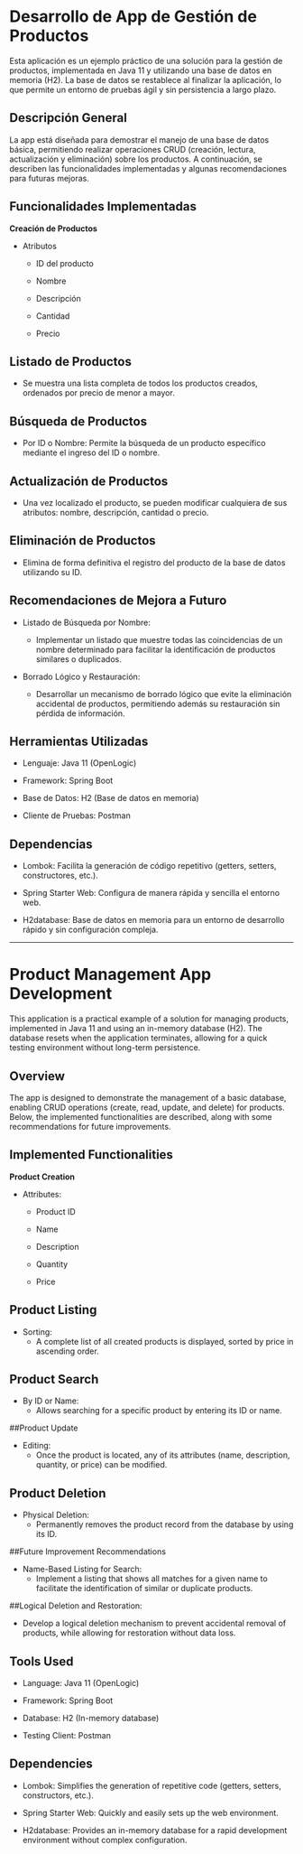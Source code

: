 # Desarrollo de App de Gestión de Productos
Esta aplicación es un ejemplo práctico de una solución para la gestión de productos, implementada en Java 11 y utilizando una base de datos en memoria (H2). La base de datos se restablece al finalizar la aplicación, lo que permite un entorno de pruebas ágil y sin persistencia a largo plazo.

## Descripción General
La app está diseñada para demostrar el manejo de una base de datos básica, permitiendo realizar operaciones CRUD (creación, lectura, actualización y eliminación) sobre los productos. A continuación, se describen las funcionalidades implementadas y algunas recomendaciones para futuras mejoras.

## Funcionalidades Implementadas
**Creación de Productos**

- Atributos

  - ID del producto
  
  - Nombre
  
  - Descripción
  
  - Cantidad
  
  - Precio

## Listado de Productos
  - Se muestra una lista completa de todos los productos creados, ordenados por precio de menor a mayor.

## Búsqueda de Productos
  - Por ID o Nombre: Permite la búsqueda de un producto específico mediante el ingreso del ID o nombre.

## Actualización de Productos
  - Una vez localizado el producto, se pueden modificar cualquiera de sus atributos: nombre, descripción, cantidad o precio.

## Eliminación de Productos
  - Elimina de forma definitiva el registro del producto de la base de datos utilizando su ID.

## Recomendaciones de Mejora a Futuro
  - Listado de Búsqueda por Nombre:
    - Implementar un listado que muestre todas las coincidencias de un nombre determinado para facilitar la identificación de productos similares o duplicados.

  - Borrado Lógico y Restauración:
    - Desarrollar un mecanismo de borrado lógico que evite la eliminación accidental de productos, permitiendo además su restauración sin pérdida de información.

## Herramientas Utilizadas
  - Lenguaje: Java 11 (OpenLogic)
  
  - Framework: Spring Boot
  
  - Base de Datos: H2 (Base de datos en memoria)
  
  - Cliente de Pruebas: Postman

## Dependencias
  - Lombok: Facilita la generación de código repetitivo (getters, setters, constructores, etc.).
  
  - Spring Starter Web: Configura de manera rápida y sencilla el entorno web.
  
  - H2database: Base de datos en memoria para un entorno de desarrollo rápido y sin configuración compleja.

  --------------------------------------------------------------------------------------------------

# Product Management App Development
  This application is a practical example of a solution for managing products, implemented in Java 11 and using an in-memory database (H2). The database resets when the application terminates, allowing for a quick testing environment without long-term persistence.

## Overview
The app is designed to demonstrate the management of a basic database, enabling CRUD operations (create, read, update, and delete) for products. Below, the implemented functionalities are described, along with some recommendations for future improvements.

## Implemented Functionalities
**Product Creation**
  - Attributes:
    - Product ID
    
    - Name
    
    - Description
    
    - Quantity
    
    - Price

## Product Listing
  - Sorting:
    - A complete list of all created products is displayed, sorted by price in ascending order.

## Product Search
  - By ID or Name:
    - Allows searching for a specific product by entering its ID or name.

##Product Update
  - Editing:
    - Once the product is located, any of its attributes (name, description, quantity, or price) can be modified.

## Product Deletion
  - Physical Deletion:
    - Permanently removes the product record from the database by using its ID.

##Future Improvement Recommendations
  - Name-Based Listing for Search:
    - Implement a listing that shows all matches for a given name to facilitate the identification of similar or duplicate products.

##Logical Deletion and Restoration:
  - Develop a logical deletion mechanism to prevent accidental removal of products, while allowing for restoration without data loss.

## Tools Used
  - Language: Java 11 (OpenLogic)
  
  - Framework: Spring Boot
  
  - Database: H2 (In-memory database)

  - Testing Client: Postman

## Dependencies
  - Lombok: Simplifies the generation of repetitive code (getters, setters, constructors, etc.).
  
  - Spring Starter Web: Quickly and easily sets up the web environment.
  
  - H2database: Provides an in-memory database for a rapid development environment without complex configuration.
